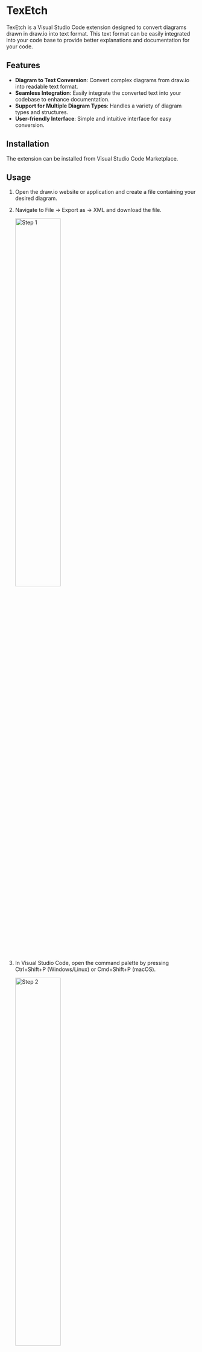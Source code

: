 # TexEtch

TexEtch is a Visual Studio Code extension designed to convert diagrams drawn in draw.io into text format. This text format can be easily integrated into your code base to provide better explanations and documentation for your code.

## Features

- **Diagram to Text Conversion**: Convert complex diagrams from draw.io into readable text format.
- **Seamless Integration**: Easily integrate the converted text into your codebase to enhance documentation.
- **Support for Multiple Diagram Types**: Handles a variety of diagram types and structures.
- **User-friendly Interface**: Simple and intuitive interface for easy conversion.

## Installation

The extension can be installed from Visual Studio Code Marketplace.

## Usage

1. Open the draw.io website or application and create a file containing your desired diagram.
2. Navigate to File -> Export as -> XML and download the file.

   <img src="https://github.com/mk197d/TexEtch/blob/main/Step1.png" alt="Step 1" width="50%">

3. In Visual Studio Code, open the command palette by pressing Ctrl+Shift+P (Windows/Linux) or Cmd+Shift+P (macOS).

   <img src="https://github.com/mk197d/TexEtch/blob/main/Step2.png" alt="Step 2" width="50%">

4. Type TexEtch and select the corresponding command.

   <img src="https://github.com/mk197d/TexEtch/blob/main/Step3.png" alt="Step 3" width="50%">

5. An Open Dialog box will appear, prompting you to select the required .xml file.

   <img src="https://github.com/mk197d/TexEtch/blob/main/Step4.png" alt="Step 4" width="50%">

6. After selecting the file, the output will be displayed in an output channel named TexEtch_out.

   <img src="https://github.com/mk197d/TexEtch/blob/main/Step5.png" alt="Step 5" width="50%">

7. To view the output in the editor as a file, go to the output channel and use the "Views and More Actions..." option.

## Example

### Original Diagram



### Converted Text



